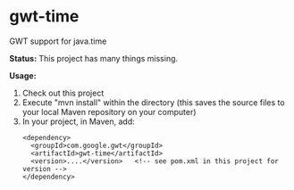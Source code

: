 gwt-time
========

GWT support for java.time

**Status:** This project has many things missing.

**Usage:**

 1. Check out this project
 1. Execute "mvn install" within the directory (this saves the source files to your local Maven repository on your computer)
 1. In your project, in Maven, add:
    ```
    <dependency>
      <groupId>com.google.gwt</groupId>
      <artifactId>gwt-time</artifactId>
      <version>....</version>   <!-- see pom.xml in this project for version -->
    </dependency>
    ```
    